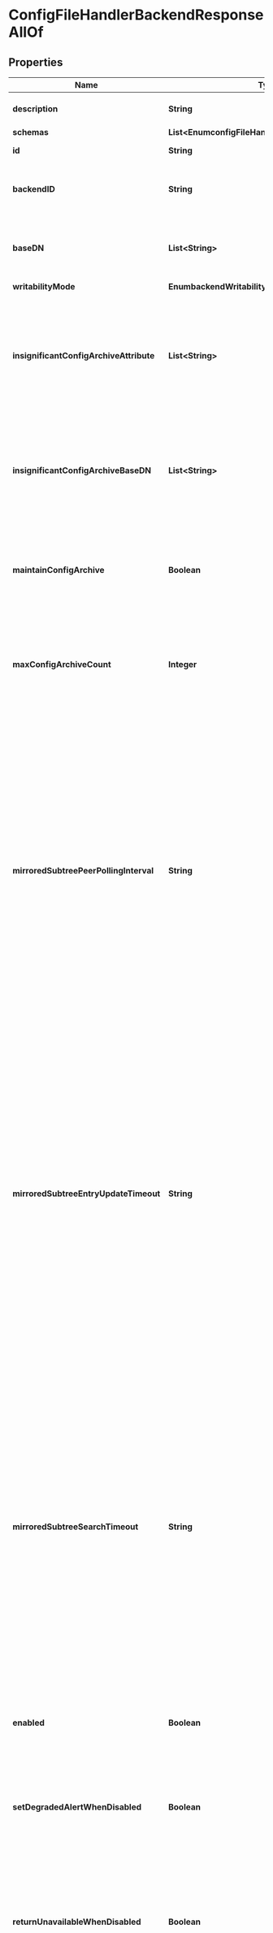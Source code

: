 

# ConfigFileHandlerBackendResponseAllOf


## Properties

| Name | Type | Description | Notes |
|------------ | ------------- | ------------- | -------------|
|**description** | **String** | A description for this Backend |  [optional] |
|**schemas** | **List&lt;EnumconfigFileHandlerBackendSchemaUrn&gt;** |  |  [optional] |
|**id** | **String** | Name of the Backend |  [optional] |
|**backendID** | **String** | Specifies a name to identify the associated backend. |  [optional] |
|**baseDN** | **List&lt;String&gt;** | Specifies the base DN(s) for the data that the backend handles. |  [optional] |
|**writabilityMode** | **EnumbackendWritabilityModeProp** |  |  [optional] |
|**insignificantConfigArchiveAttribute** | **List&lt;String&gt;** | The name or OID of an attribute type that is considered insignificant for the purpose of maintaining the configuration archive. |  [optional] |
|**insignificantConfigArchiveBaseDN** | **List&lt;String&gt;** | The base DN that is considered insignificant for the purpose of maintaining the configuration archive. |  [optional] |
|**maintainConfigArchive** | **Boolean** | Indicates whether the server should maintain the config archive with new changes to the config backend. |  [optional] |
|**maxConfigArchiveCount** | **Integer** | Indicates the maximum number of previous config files to keep as part of maintaining the config archive. |  [optional] |
|**mirroredSubtreePeerPollingInterval** | **String** | Tells the server component that is responsible for mirroring configuration data across a topology of servers the maximum amount of time to wait before polling the peer servers in the topology to determine if there are any changes in the topology. Mirrored data includes meta-data about the servers in the topology as well as cluster-wide configuration data. |  [optional] |
|**mirroredSubtreeEntryUpdateTimeout** | **String** | Tells the server component that is responsible for mirroring configuration data across a topology of servers the maximum amount of time to wait for an update operation (add, delete, modify and modify-dn) on an entry to be applied on all servers in the topology. Mirrored data includes meta-data about the servers in the topology as well as cluster-wide configuration data. |  [optional] |
|**mirroredSubtreeSearchTimeout** | **String** | Tells the server component that is responsible for mirroring configuration data across a topology of servers the maximum amount of time to wait for a search operation to complete. Mirrored data includes meta-data about the servers in the topology as well as cluster-wide configuration data. Search requests that take longer than this timeout will be canceled and considered failures. |  [optional] |
|**enabled** | **Boolean** | Indicates whether the backend is enabled in the server. |  [optional] |
|**setDegradedAlertWhenDisabled** | **Boolean** | Determines whether the Directory Server enters a DEGRADED state (and sends a corresponding alert) when this Backend is disabled. |  [optional] |
|**returnUnavailableWhenDisabled** | **Boolean** | Determines whether any LDAP operation that would use this Backend is to return UNAVAILABLE when this Backend is disabled. |  [optional] |
|**backupFilePermissions** | **String** | Specifies the permissions that should be applied to files and directories created by a backup of the backend. |  [optional] |
|**notificationManager** | **String** | Specifies a notification manager for changes resulting from operations processed through this Backend |  [optional] |




